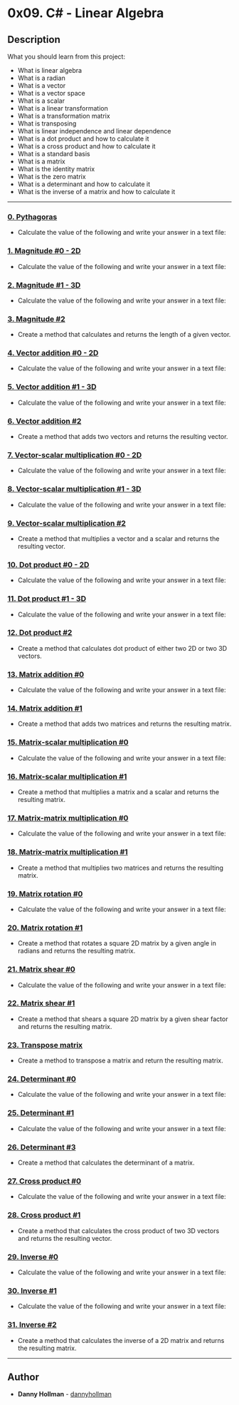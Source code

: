 # 0x09. C# - Linear Algebra

## Description
What you should learn from this project:

* What is linear algebra
* What is a radian
* What is a vector
* What is a vector space
* What is a scalar
* What is a linear transformation
* What is a transformation matrix
* What is transposing
* What is linear independence and linear dependence
* What is a dot product and how to calculate it
* What is a cross product and how to calculate it
* What is a standard basis
* What is a matrix
* What is the identity matrix
* What is the zero matrix
* What is a determinant and how to calculate it
* What is the inverse of a matrix and how to calculate it

---

### [0. Pythagoras](./0-pythagoras)
* Calculate the value of the following and write your answer in a text file:


### [1. Magnitude #0 - 2D](./1-magnitude_2D)
* Calculate the value of the following and write your answer in a text file:


### [2. Magnitude #1 - 3D](./2-magnitude_3D)
* Calculate the value of the following and write your answer in a text file:


### [3. Magnitude #2](./3-magnitude/)
* Create a method that calculates and returns the length of a given vector.


### [4. Vector addition #0 - 2D](./4-vector_addition_2D)
* Calculate the value of the following and write your answer in a text file:


### [5. Vector addition #1 - 3D](./5-vector_addition_3D)
* Calculate the value of the following and write your answer in a text file:


### [6. Vector addition #2](./6-vector_addition/)
* Create a method that adds two vectors and returns the resulting vector. 


### [7. Vector-scalar multiplication #0 - 2D](./7-vector_scalar_mul_2D)
* Calculate the value of the following and write your answer in a text file:


### [8. Vector-scalar multiplication #1 - 3D](./8-vector_scalar_mul_3D)
* Calculate the value of the following and write your answer in a text file:


### [9. Vector-scalar multiplication #2](./9-vector_scalar_mul/)
* Create a method that multiplies a vector and a scalar and returns the resulting vector.


### [10. Dot product #0 - 2D](./10-dot_product_2D)
* Calculate the value of the following and write your answer in a text file:


### [11. Dot product #1 - 3D](./11-dot_product_3D)
* Calculate the value of the following and write your answer in a text file:


### [12. Dot product #2](./12-dot_product/)
* Create a method that calculates dot product of either two 2D or two 3D vectors. 


### [13. Matrix addition #0](./13-matrix_addition)
* Calculate the value of the following and write your answer in a text file:


### [14. Matrix addition #1](./14-matrix_addition/)
* Create a method that adds two matrices and returns the resulting matrix.


### [15. Matrix-scalar multiplication #0](./15-matrix_scalar_mul)
* Calculate the value of the following and write your answer in a text file:


### [16. Matrix-scalar multiplication #1](./16-matrix_scalar_mul/)
* Create a method that multiplies a matrix and a scalar and returns the resulting matrix.


### [17. Matrix-matrix multiplication #0](./17-matrix_matrix_mul)
* Calculate the value of the following and write your answer in a text file:


### [18. Matrix-matrix multiplication #1](./18-matrix_matrix_mul/)
* Create a method that multiplies two matrices and returns the resulting matrix.


### [19. Matrix rotation #0](./19-matrix_rotate_2D)
* Calculate the value of the following and write your answer in a text file:


### [20. Matrix rotation #1](./20-matrix_rotate_2D/)
* Create a method that rotates a square 2D matrix by a given angle in radians and returns the resulting matrix.


### [21. Matrix shear #0](./23-matrix_shear_2D)
* Calculate the value of the following and write your answer in a text file:


### [22. Matrix shear #1](./24-matrix_shear_2D/)
* Create a method that shears a square 2D matrix by a given shear factor and returns the resulting matrix. 


### [23. Transpose matrix](./25-matrix_transpose/)
* Create a method to transpose a matrix and return the resulting matrix.


### [24. Determinant #0](./26-determinant_2D)
* Calculate the value of the following and write your answer in a text file:


### [25. Determinant #1](./27-determinant_3D)
* Calculate the value of the following and write your answer in a text file:


### [26. Determinant #3](./28-determinant/)
* Create a method that calculates the determinant of a matrix.


### [27. Cross product #0](./29-cross_product)
* Calculate the value of the following and write your answer in a text file:


### [28. Cross product #1](./30-cross_product/)
* Create a method that calculates the cross product of two 3D vectors and returns the resulting vector.


### [29. Inverse #0](./31-inverse_2D)
* Calculate the value of the following and write your answer in a text file:


### [30. Inverse #1](./32-inverse_3D)
* Calculate the value of the following and write your answer in a text file:


### [31. Inverse #2](./33-inverse_2D/)
* Create a method that calculates the inverse of a 2D matrix and returns the resulting matrix.

---

## Author
* **Danny Hollman** - [dannyhollman](https://github.com/dannyhollman)